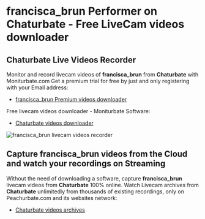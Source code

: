 # francisca_brun Performer on Chaturbate - Free LiveCam videos downloader

## Chaturbate Live Videos Recorder

Monitor and record livecam videos of **francisca_brun** from **Chaturbate** with Moniturbate.com
Get a premium trial for free by just and only registering with your Email address:
* [francisca_brun Premium videos downloader](https://moniturbate.com/request-demo-licence-key.html)

Free livecam videos downloader - Moniturbate Software:
* [Chaturbate videos downloader](https://moniturbate.com/moniturbate-download-software.html)

![francisca_brun livecam videos recorder](https://peachurnet.com/templates/moniturbate-software.png)


## Capture francisca_brun videos from the Cloud and watch your recordings on Streaming

Without the need of downloading a software, capture **francisca_brun** livecam videos from **Chaturbate** 100% online.
Watch Livecam archives from **Chaturbate** unlimitedly from thousands of existing recordings, only on Peachurbate.com and its websites network:
* [Chaturbate videos archives](https://peachurnet.com/)